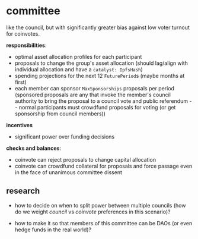 # committee

like the council, but with significantly greater bias against low voter turnout for coinvotes. 

**responsibilities**:
* optimal asset allocation profiles for each participant
* proposals to change the group's asset allocation (should lag/align with individual allocation and have a `catalyst: IpfsHash`)
* spending projections for the next 12 `FuturePeriod`s (maybe months at first)
* each member can sponsor `MaxSponsorships` proposals per period (sponsored proposals are any that invoke the member's council authority to bring the proposal to a council vote and public referendum -- normal participants must crowdfund proposals for voting (or get sponsorship from council members))

**incentives**
* significant power over funding decisions

**checks and balances**:
* coinvote can reject proposals to change capital allocation
* coinvote can crowdfund collateral for proposals and force passage even in the face of unanimous committee dissent

## research

* how to decide on when to split power between multiple councils (how do we weight *council* vs *coinvote* preferences in this scenario)?

* how to make it so that members of this committee can be DAOs (or even hedge funds in the real world)?